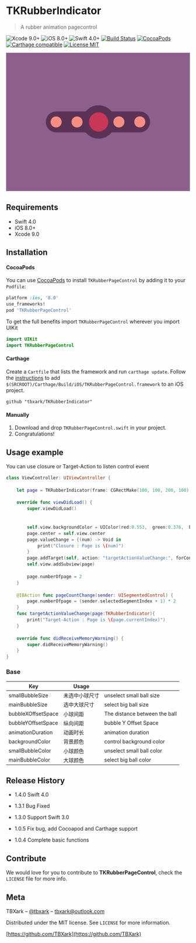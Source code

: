 # TKRubberIndicator
> A rubber animation pagecontrol

![Xcode 9.0+](https://img.shields.io/badge/Xcode-9.0%2B-blue.svg)
![iOS 8.0+](https://img.shields.io/badge/iOS-8.0%2B-blue.svg)
![Swift 4.0+](https://img.shields.io/badge/Swift-4.0%2B-orange.svg)
[![Build Status](https://travis-ci.org/TBXark/TKRubberIndicator.svg?branch=master)](https://travis-ci.org/TBXark/TKRubberIndicator)
[![CocoaPods](http://img.shields.io/cocoapods/v/TKRubberPageControl.svg?style=flat)](http://cocoapods.org/?q=TKRubberPageControl)
[![Carthage compatible](https://img.shields.io/badge/Carthage-compatible-4BC51D.svg?style=flat)](https://github.com/Carthage/Carthage)
[![License MIT](https://img.shields.io/badge/license-MIT-green.svg?style=flat)](https://raw.githubusercontent.com/TBXark/TKRubberIndicator/master/LICENSE)


![](/Example/demo.gif)

## Requirements

- Swift 4.0
- iOS 8.0+
- Xcode 9.0

## Installation

#### CocoaPods
You can use [CocoaPods](http://cocoapods.org/) to install `TKRubberPageControl` by adding it to your `Podfile`:

```ruby
platform :ios, '8.0'
use_frameworks!
pod 'TKRubberPageControl'
```

To get the full benefits import `TKRubberPageControl` wherever you import UIKit

``` swift
import UIKit
import TKRubberPageControl
```
#### Carthage
Create a `Cartfile` that lists the framework and run `carthage update`. Follow the [instructions](https://github.com/Carthage/Carthage#if-youre-building-for-ios) to add `$(SRCROOT)/Carthage/Build/iOS/TKRubberPageControl.framework` to an iOS project.

```
github "tbxark/TKRubberIndicator"
```
#### Manually
1. Download and drop ```TKRubberPageControl.swift``` in your project.  
2. Congratulations!  

## Usage example

You can use closure or Target-Action to listen control event

```swift
class ViewController: UIViewController {

    let page = TKRubberIndicator(frame: CGRectMake(100, 100, 200, 100), count: 6)

    override func viewDidLoad() {
        super.viewDidLoad()


        self.view.backgroundColor = UIColor(red:0.553,  green:0.376,  blue:0.549, alpha:1)
        page.center = self.view.center
        page.valueChange = {(num) -> Void in
            print("Closure : Page is \(num)")
        }
        page.addTarget(self, action: "targetActionValueChange:", forControlEvents: UIControlEvents.ValueChanged)
        self.view.addSubview(page)

        page.numberOfpage = 2
    }

    @IBAction func pageCountChange(sender: UISegmentedControl) {
        page.numberOfpage = (sender.selectedSegmentIndex + 1) * 2
    }
    func targetActionValueChange(page:TKRubberIndicator){
        print("Target-Action : Page is \(page.currentIndex)")
    }

    override func didReceiveMemoryWarning() {
        super.didReceiveMemoryWarning()
    }
}

```

### Base

|Key | Usage| |
|---|---|---|
|smallBubbleSize|未选中小球尺寸|unselect  small ball size|
|mainBubbleSize|选中大球尺寸|select big ball size|
|bubbleXOffsetSpace|小球间距|The distance between the ball|
|bubbleYOffsetSpace|纵向间距|bubble Y Offset Space|
|animationDuration|动画时长|animation duration|
|backgroundColor|背景颜色|control background color|
|smallBubbleColor|小球颜色|unselect small ball color|
|mainBubbleColor|大球颜色|select big ball color|


## Release History

* 1.4.0
  Swift 4.0

* 1.3.1
  Bug Fixed

* 1.3.0
  Support Swift 3.0

* 1.0.5
  Fix bug, add Cocoapod and Carthage support

* 1.0.4
  Complete basic functions

## Contribute

We would love for you to contribute to **TKRubberPageControl**, check the ``LICENSE`` file for more info.

## Meta

TBXark – [@tbxark](https://twitter.com/tbxark) – tbxark@outlook.com

Distributed under the MIT license. See ``LICENSE`` for more information.

[https://github.com/TBXark](https://github.com/TBXark)

[swift-image]:https://img.shields.io/badge/swift-3.0-orange.svg
[swift-url]: https://swift.org/
[license-image]: https://img.shields.io/badge/License-MIT-blue.svg
[license-url]: LICENSE
[travis-image]: https://img.shields.io/travis/dbader/node-datadog-metrics/master.svg?style=flat-square
[travis-url]: https://travis-ci.org/dbader/node-datadog-metrics
[codebeat-image]: https://codebeat.co/badges/c19b47ea-2f9d-45df-8458-b2d952fe9dad
[codebeat-url]: https://codebeat.co/projects/github-com-vsouza-awesomeios-com
